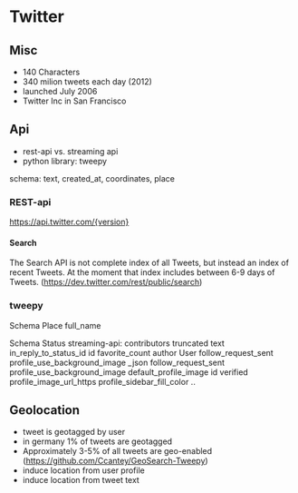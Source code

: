 
Twitter
=======

Misc
----
- 140 Characters
- 340 milion tweets each day (2012)
- launched July 2006
- Twitter Inc in San Francisco

Api
---

- rest-api vs. streaming api
- python library: tweepy

schema: text, created_at, coordinates, place

### REST-api
https://api.twitter.com/{version}

#### Search

The Search API is not complete index of all Tweets, but instead an index of recent Tweets.
At the moment that index includes between 6-9 days of Tweets. (https://dev.twitter.com/rest/public/search)


### tweepy

Schema Place
    full_name

Schema Status streaming-api:
    contributors
    truncated
    text
    in_reply_to_status_id
    id
    favorite_count
    author
        User
        follow_request_sent
        profile_use_background_image 
    _json
        follow_request_sent
        profile_use_background_image
        default_profile_image
        id
        verified
        profile_image_url_https
        profile_sidebar_fill_color
        .. 
        
Geolocation
-----------
- tweet is geotagged by user
- in germany 1% of tweets are geotagged
- Approximately 3-5% of all tweets are geo-enabled (https://github.com/Ccantey/GeoSearch-Tweepy)
- induce location from user profile
- induce location from tweet text